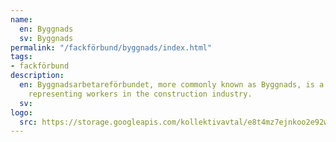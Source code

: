 ```yaml
---
name:
  en: Byggnads
  sv: Byggnads
permalink: "/fackförbund/byggnads/index.html"
tags:
- fackförbund
description:
  en: Byggnadsarbetareförbundet, more commonly known as Byggnads, is a trade union
    representing workers in the construction industry.
  sv:
logo:
  src: https://storage.googleapis.com/kollektivavtal/e8t4mz7ejnkoo2e92wi93lnkx7jn
---
```

